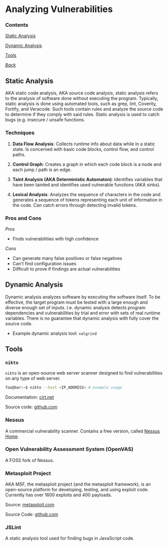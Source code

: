 # Analyzing Vulnerabilities

### Contents
[Static Analysis](#static-analysis)

[Dynamic Analysis](#dynamic-analysis)

[Tools](#tools)

*[Back](../week5-vulnerabilities#week-5---vulnerabilities)*


## Static Analysis
AKA static code analysis, AKA source code analysis, static analysis refers to 
the analysis of software done without executing the program. Typically, 
static analysis is done using automated tools, such as grep, lint, Coverity, 
Fortify, and Veracode. Such tools contain rules and analyze the source code 
to determine if they comply with said rules. Static analysis is used to catch 
bugs (e.g. insecure / unsafe functions.

### Techniques
1. __Data Flow Analysis__: Collects runtime info about data while in a 
static state. Is concerned with basic code blocks, control flow, and control 
paths.

2. __Control Graph__: Creates a graph in which each code block is a node 
and each jump / path is an edge.

3. __Taint Analysis (AKA Deterministic Automaton)__: Identifies variables that
have been tainted and identifies used vulnerable functions (AKA sinks).

4. __Lexical Analysis__: Analyzes the sequence of characters in the code and 
generates a sequence of tokens representing each unit of information in the code.
Can catch errors through detecting invalid tokens.

### Pros and Cons
*Pros*
- Finds vulnerabilities with high confidence

*Cons*
- Can generate many false positives or false negatives
- Can't find configuration issues
- Difficult to prove if findings are actual vulnerabilities

## Dynamic Analysis
Dynamic analysis analyzes software by executing the software itself. To be 
effective, the target program must be tested with a large enough and diverse
enough set of inputs. I.e. dynamic analysis detects program dependencies 
and vulnerabilities by trial and error with sets of real runtime variables.
There is no guarantee that dynamic analysis with fully cover the source code.
- Example dynamic analysis tool: `valgrind`

## Tools

### `nikto`
`nikto` is an open-source web server scanner designed to find vulnerabilities
on any type of web server.

```bash
foo@bar:~$ nikto --host <IP_ADDRESS> # example usage
```

Documentation: [cirt.net](https://cirt.net/nikto2-docs)

Source code: [github.com](https://github.com/sullo/nikto)

### Nessus
A commercial vulnerability scanner. Contains a free version, called [Nessus 
Home](https://www.tenable.com/products/nessus-home).

### Open Vulnerability Assessment System (OpenVAS)
A FOSS fork of Nessus.

### Metasploit Project
AKA MSF, the metasploit project (and the metasploit framework), is an 
open-source platform for developing, testing, and using exploit code. 
Currently has over 1600 exploits and 400 payloads.

Source: [metasploit.com](https://www.metasploit.com/)

Source Code: [github.com](https://github.com/rapid7/metasploit-framework)

### JSLint
A static analysis tool used for finding bugs in JavaScript code.

